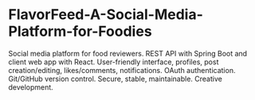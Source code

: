 # FlavorFeed-A-Social-Media-Platform-for-Foodies
Social media platform for food reviewers. REST API with Spring Boot and client web app with React. User-friendly interface, profiles, post creation/editing, likes/comments, notifications. OAuth authentication. Git/GitHub version control. Secure, stable, maintainable. Creative development.
